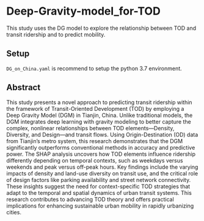 # Deep-Gravity-model_for-TOD
This study uses the DG model to explore the relationship between TOD and transit ridership and to predict mobility.

## Setup
`DG_on_China.yaml` is recommend to setup the python 3.7 environment.

## Abstract
This study presents a novel approach to predicting transit ridership within the framework of Transit-Oriented Development (TOD) by employing a Deep Gravity Model (DGM) in Tianjin, China. Unlike traditional models, the DGM integrates deep learning with gravity modeling to better capture the complex, nonlinear relationships between TOD elements—Density, Diversity, and Design—and transit flows. Using Origin-Destination (OD) data from Tianjin’s metro system, this research demonstrates that the DGM significantly outperforms conventional methods in accuracy and predictive power. The SHAP analysis uncovers how TOD elements influence ridership differently depending on temporal contexts, such as weekdays versus weekends and peak versus off-peak hours. Key findings include the varying impacts of density and land-use diversity on transit use, and the critical role of design factors like parking availability and street network connectivity. These insights suggest the need for context-specific TOD strategies that adapt to the temporal and spatial dynamics of urban transit systems. This research contributes to advancing TOD theory and offers practical implications for enhancing sustainable urban mobility in rapidly urbanizing cities.
